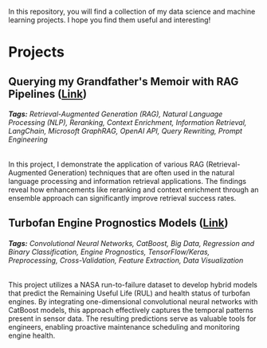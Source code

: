 In this repository, you will find a collection of my data science and machine learning projects. I hope you find them useful and interesting!

# Projects

## **Querying my Grandfather's Memoir with RAG Pipelines ([Link](https://github.com/MattPickard/Data-Science-Portfolio/tree/main/Memior%20RAG%20Project))**

###### **Tags:** Retrieval-Augmented Generation (RAG), Natural Language Processing (NLP), Reranking, Context Enrichment, Information Retrieval, LangChain, Microsoft GraphRAG, OpenAI API, Query Rewriting, Prompt Engineering

In this project, I demonstrate the application of various RAG (Retrieval-Augmented Generation) techniques that are often used in the natural language processing and information retrieval applications. The findings reveal how enhancements like reranking and context enrichment through an ensemble approach can significantly improve retrieval success rates.



## **Turbofan Engine Prognostics Models ([Link](https://github.com/MattPickard/Data-Science-Portfolio/tree/main/Turbofan%20Engine%20Prognostics%20Project))**

###### **Tags:** Convolutional Neural Networks, CatBoost, Big Data, Regression and Binary Classification, Engine Prognostics, TensorFlow/Keras, Preprocessing, Cross-Validation, Feature Extraction, Data Visualization

This project utilizes a NASA run-to-failure dataset to develop hybrid models that predict the Remaining Useful Life (RUL) and health status of turbofan engines. By integrating one-dimensional convolutional neural networks with CatBoost models, this approach effectively captures the temporal patterns present in sensor data. The resulting predictions serve as valuable tools for engineers, enabling proactive maintenance scheduling and monitoring engine health.



